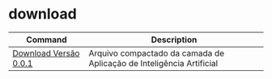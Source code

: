 # download
| Command | Description |
| --- | --- |
| [Download Versão 0.0.1](https://github.com/anderatt/download/archive/refs/heads/master.zip) |  Arquivo compactado da camada de Aplicação de Inteligência Artificial|

                        

